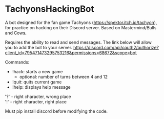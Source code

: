 # TachyonsHackingBot
A bot designed for the fan game Tachyons (https://spektor.itch.io/tachyon), for practice on hacking on their Discord server. Based on Mastermind/Bulls and Cows.

Requires the ability to read and send messages.
The link below will allow you to add the bot to your server.
https://discord.com/api/oauth2/authorize?client_id=795471473295753216&permissions=68672&scope=bot

Commands:<br>
- !hack: starts a new game
    - optional: number of turns between 4 and 12
- !quit: quits current game
- !help: displays help message<br>

'?' - right character, wrong place<br>
'!' - right character, right place

Must pip install discord before modifying the code.
